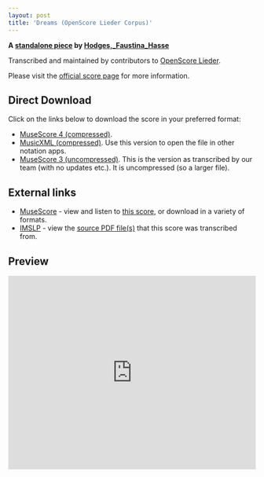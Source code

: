 ```yaml
---
layout: post
title: 'Dreams (OpenScore Lieder Corpus)'
---
```


__A [standalone piece](https://fourscoreandmore.org/openscore/lieder/Hodges,_Faustina_Hasse/_/) by [Hodges,_Faustina_Hasse](https://fourscoreandmore.org/openscore/lieder/Hodges,_Faustina_Hasse)__

Transcribed and maintained by contributors to [OpenScore Lieder].

Please visit the [official score page] for more information.

[official score page]: https://musescore.com/openscore-lieder-corpus/scores/6631610
[OpenScore Lieder]: https://musescore.com/openscore-lieder-corpus

## Direct Download

Click on the links below to download the score in your preferred format:
- [MuseScore 4 (compressed)](https://github.com/openscore/lieder/blob/main/scores/Hodges,_Faustina_Hasse/_/Dreams/lc6631610.mscz?raw=true).
- [MusicXML (compressed)](https://github.com/openscore/lieder/blob/main/scores/Hodges,_Faustina_Hasse/_/Dreams/lc6631610.mxl?raw=true). Use this version to open the file in other notation apps.
- [MuseScore 3 (uncompressed)](https://github.com/openscore/lieder/blob/main/scores/Hodges,_Faustina_Hasse/_/Dreams/lc6631610.mscx?raw=true). This is the version as transcribed by our team (with no updates etc.). It is uncompressed (so a larger file).

## External links

- [MuseScore] - view and listen to [this score][MuseScore], or download in a variety of formats.
- [IMSLP] - view the [source PDF file(s)][IMSLP] that this score was transcribed from.

[MuseScore]: https://musescore.com/score/6631610
[IMSLP]: https://imslp.org/wiki/Special:ReverseLookup/453689

## Preview

<iframe width="100%" height="394" src="https://musescore.com/openscore-lieder-corpus/scores/6631610/embed" frameborder="0" allowfullscreen allow="autoplay; fullscreen"></iframe>
